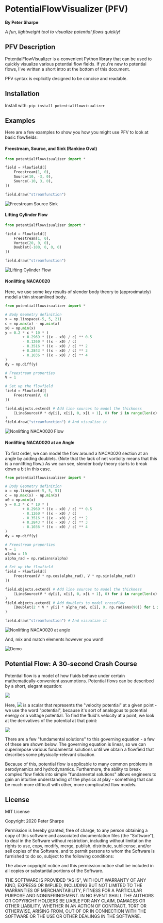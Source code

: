# PotentialFlowVisualizer (PFV)
**By Peter Sharpe**

*A fun, lightweight tool to visualize potential flows quickly!*

## PFV Description
PotentialFlowVisualizer is a convenient Python library that can be used to quickly visualize various potential flow fields. If you're new to potential flows, I've written a short intro at the bottom of this document.

PFV syntax is explicitly designed to be concise and readable.

## Installation

Install with: `pip install potentialflowvisualizer`

## Examples

Here are a few examples to show you how you might use PFV to look at basic flowfields:

#### Freestream, Source, and Sink (Rankine Oval)
```python
from potentialflowvisualizer import *

field = Flowfield([
    Freestream(1, 0),
    Source(10, -3, 0),
    Source(-10, 3, 0),
])

field.draw("streamfunction")
```
![Freestream Source Sink](media/freestream_source_sink.png)

#### Lifting Cylinder Flow
```python
from potentialflowvisualizer import *

field = Flowfield([
    Freestream(1, 0),
    Vortex(20, 0, 0),
    Doublet(-100, 0, 0, 0)
])

field.draw("streamfunction")
```
![Lifting Cylinder Flow](media/lifting_cylinder_flow.png)

#### Nonlifting NACA0020
Here, we use some key results of slender body theory to (approximately) model a thin streamlined body.
```python
from potentialflowvisualizer import *

# Body Geometry definition
x = np.linspace(-5, 5, 21)
c = np.max(x) - np.min(x)
x0 = np.min(x)
y = 0.2 * c * 10 * (
        + 0.2969 * ((x - x0) / c) ** 0.5
        - 0.1260 * ((x - x0) / c)
        - 0.3516 * ((x - x0) / c) ** 2
        + 0.2843 * ((x - x0) / c) ** 3
        - 0.1036 * ((x - x0) / c) ** 4
)
dy = np.diff(y)

# Freestream properties
V = 1

# Set up the flowfield
field = Flowfield([
    Freestream(V, 0)
])

field.objects.extend( # Add line sources to model the thickness
    [LineSource(V * dy[i], x[i], 0, x[i + 1], 0) for i in range(len(x) - 1)]
)
field.draw("streamfunction") # And visualize it
```
![Nonlifting NACA0020 Flow](media/nonlifting_NACA0020.png)


#### Nonlifting NACA0020 at an Angle
To first order, we can model the flow around a NACA0020 section at an angle by adding doublets. (Note that the lack of net vorticity means that this is a nonlifting flow.) As we can see, slender body theory starts to break down a bit in this case.
```python
from potentialflowvisualizer import *

# Body Geometry definition
x = np.linspace(-5, 5, 51)
c = np.max(x) - np.min(x)
x0 = np.min(x)
y = 0.2 * c * 10 * (
        + 0.2969 * ((x - x0) / c) ** 0.5
        - 0.1260 * ((x - x0) / c)
        - 0.3516 * ((x - x0) / c) ** 2
        + 0.2843 * ((x - x0) / c) ** 3
        - 0.1036 * ((x - x0) / c) ** 4
)
dy = np.diff(y)

# Freestream properties
V = 1
alpha = 10
alpha_rad = np.radians(alpha)

# Set up the flowfield
field = Flowfield([
    Freestream(V * np.cos(alpha_rad), V * np.sin(alpha_rad))
])

field.objects.extend( # Add line sources to model the thickness
    [LineSource(V * dy[i], x[i], 0, x[i + 1], 0) for i in range(len(x) - 1)]
)
field.objects.extend( # Add doublets to model crossflow
    [Doublet(2 * V * y[i] * alpha_rad, x[i], 0, np.radians(90)) for i in range(len(x))]
)

field.draw("streamfunction") # And visualize it
```
![Nonlifting NACA0020 at angle](media/nonlifting_NACA0020_at_angle.png)

And, mix and match elements however you want!

![Demo](media/demo.png)

## Potential Flow: A 30-second Crash Course
Potential flow is a model of how fluids behave under certain mathematically-convenient assumptions. Potential flows can be described by a short, elegant equation:

<img src="https://render.githubusercontent.com/render/math?math=\nabla^2\phi=0">

Here, <img src="https://render.githubusercontent.com/render/math?math=\phi"> is a scalar that represents the "velocity potential" at a given point - we use the word "potential", because it's sort of analogous to potential energy or a voltage potential. To find the fluid's velocity at a point, we look at the derivatives of the potential at that point:

<img src="https://render.githubusercontent.com/render/math?math=\nabla\phi=\vec{V}">

There are a few "fundamental solutions" to this governing equation - a few of these are shown below. The governing equation is linear, so we can superimpose various fundamental solutions until we obtain a flowfield that describes some physically-relevant situation.

Because of this, potential flow is applicable to many common problems in aerodynamics and hydrodynamics. Furthermore, the ability to break complex flow fields into simple "fundamental solutions" allows engineers to gain an intuitive understanding of the physics at play - something that can be much more difficult with other, more complicated flow models.  

## License
MIT License

Copyright 2020 Peter Sharpe

Permission is hereby granted, free of charge, to any person obtaining a copy of this software and associated documentation files (the "Software"), to deal in the Software without restriction, including without limitation the rights to use, copy, modify, merge, publish, distribute, sublicense, and/or sell copies of the Software, and to permit persons to whom the Software is furnished to do so, subject to the following conditions:

The above copyright notice and this permission notice shall be included in all copies or substantial portions of the Software.

THE SOFTWARE IS PROVIDED "AS IS", WITHOUT WARRANTY OF ANY KIND, EXPRESS OR IMPLIED, INCLUDING BUT NOT LIMITED TO THE WARRANTIES OF MERCHANTABILITY, FITNESS FOR A PARTICULAR PURPOSE AND NONINFRINGEMENT. IN NO EVENT SHALL THE AUTHORS OR COPYRIGHT HOLDERS BE LIABLE FOR ANY CLAIM, DAMAGES OR OTHER LIABILITY, WHETHER IN AN ACTION OF CONTRACT, TORT OR OTHERWISE, ARISING FROM, OUT OF OR IN CONNECTION WITH THE SOFTWARE OR THE USE OR OTHER DEALINGS IN THE SOFTWARE.
